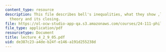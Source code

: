 ```yaml
---
content_type: resource
description: This file describes bell's inequalities, what they show ,loophole in
  theory and its closing.
file: https://ol-ocw-studio-app-qa.s3.amazonaws.com/courses/24-111-philosophy-of-quantum-mechanics-spring-2005/de387c23a4deb24fe146a191d255238d_lecture_4_2_9_05.pdf
file_type: application/pdf
resourcetype: Document
title: lecture_4_2_9_05.pdf
uid: de387c23-a4de-b24f-e146-a191d255238d
---
```

